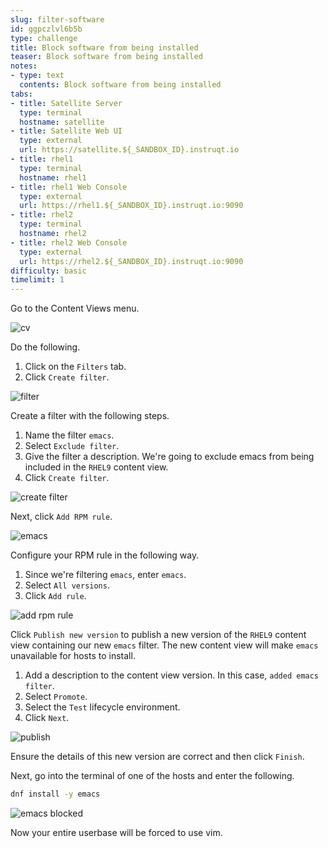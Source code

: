 ```yaml
---
slug: filter-software
id: ggpczlvl6b5b
type: challenge
title: Block software from being installed
teaser: Block software from being installed
notes:
- type: text
  contents: Block software from being installed
tabs:
- title: Satellite Server
  type: terminal
  hostname: satellite
- title: Satellite Web UI
  type: external
  url: https://satellite.${_SANDBOX_ID}.instruqt.io
- title: rhel1
  type: terminal
  hostname: rhel1
- title: rhel1 Web Console
  type: external
  url: https://rhel1.${_SANDBOX_ID}.instruqt.io:9090
- title: rhel2
  type: terminal
  hostname: rhel2
- title: rhel2 Web Console
  type: external
  url: https://rhel2.${_SANDBOX_ID}.instruqt.io:9090
difficulty: basic
timelimit: 1
---
```

<!-- markdownlint-disable MD033 -->

Go to the Content Views menu.

![cv](../assets/contentview.png)

Do the following.

1) Click on the `Filters` tab.
2) Click `Create filter`.

![filter](../assets/filter.png)

Create a filter with the following steps.

1) Name the filter `emacs`.
2) Select `Exclude filter`.
3) Give the filter a description. We're going to exclude emacs from being included in the `RHEL9` content view.
4) Click `Create filter`.

![create filter](../assets/createfilter.png)

Next, click `Add RPM rule`.

![emacs](../assets/emacsrpmrule.png)

Configure your RPM rule in the following way.

1) Since we're filtering `emacs`, enter `emacs`.
2) Select `All versions`.
3) Click `Add rule`.

![add rpm rule](../assets/addrpmruleemacs.png)

Click `Publish new version` to publish a new version of the `RHEL9` content view containing our new `emacs` filter. The new content view will make `emacs` unavailable for hosts to install.

1) Add a description to the content view version. In this case, `added emacs filter`.
2) Select `Promote`.
3) Select the `Test` lifecycle environment.
4) Click `Next`.

![publish](../assets/publishfiltercv.png)

Ensure the details of this new version are correct and then click `Finish`.

Next, go into the terminal of one of the hosts and enter the following.

```bash
dnf install -y emacs
```

![emacs blocked](../assets/emacsinstallerror.png)

Now your entire userbase will be forced to use vim.
